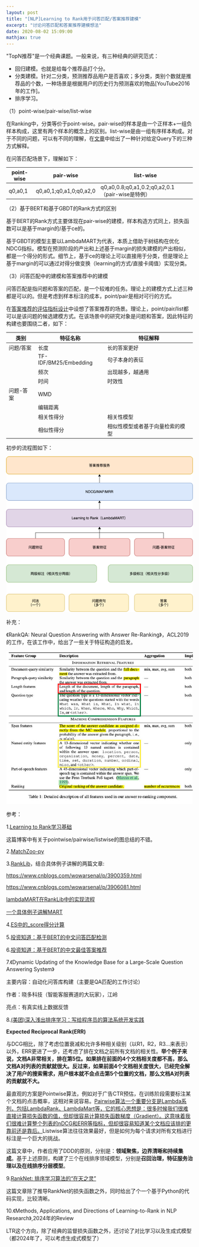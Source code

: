 ```yaml
---
layout: post
title: "[NLP]Learning to Rank用于问答匹配/答案推荐建模"
excerpt: "讨论问答匹配和答案推荐建模想法"
date: 2020-08-02 15:09:00
mathjax: true
---
```


"TopN推荐"是一个经典课题。一般来说，有三种经典的研究范式：

+ 回归建模。也就是给每个推荐品打个分。
+ 分类建模。针对二分类，预测推荐品用户是否喜欢；多分类，类别个数就是推荐品的个数，一种场景是根据用户的历史行为预测喜欢的物品[YouTube2016年的工作]。
+ 排序学习。

（1）point-wise/pair-wise/list-wise

在Ranking中，分类等价于point-wise。pair-wise的样本是由一个正样本+一组负样本构成，这里有两个样本的概念上的区别。list-wise是由一组有序样本构成。对于不同的问题，可以有不同的理解，在[文章](http://kubicode.me/2016/02/15/Machine%20Learning/Learning-To-Rank-Base-Knowledge/)中给出了一种针对给定Query下的三种方式解释。

在问答匹配场景下，理解如下：

|point-wise|pair-wise|list-wise|
|------|------|------|
|q0,a0,1|q0,a0,1;q0,a1,0;q0,a2,0|q0,a0,0.8;q0,a1,0.2;q0,a2,0.1（pair-wise是特例）|


（2）基于BERT和基于GBDT的Rank方式的区别

基于BERT的Rank方式主要体现在pair-wise的建模，样本构造方式同上，损失函数可以是基于margin的/基于ce的。

基于GBDT的模型主要以LambdaMART为代表，本质上借助于树结构在优化NDCG指标。模型在预测阶段的产出和上述基于margin的损失建模的产出相似，都是一个得分的形式。细节上，基于ce的理论上可以直接用于分类，但是理论上基于margin的可以通过对得分做变换（learning的方式/直接卡阈值）实现分类。

（3）问答匹配中的建模和答案推荐中的建模

问答匹配是指问题和答案的匹配，是一个较难的任务。理论上的建模方式上述三种都是可以的。但是考虑到样本标注的成本，point/pair是相对可行的方式。

在[答案推荐的评估指标设计](https://zhpmatrix.github.io/2020/08/02/answer-recommend-metric/)中设想了答案推荐的场景。理论上，point/pair/list都可以是该问题的候选建模方式。在该场景中的研究对象是问题和答案，因此特征的构建也要围绕二者，如下：

|类别|特征名称|特征解释|
|-------|------|------|
|问题/答案|长度|长的答案更好|
||TF-IDF/BM25/Embedding|句子本身的表征|
||频次|出现越多，越通用|
||时间|时效性|
|问题-答案|WMD||
||编辑距离||
||相关性得分|相关性模型|
||相似性得分|相似性模型或者基于向量检索的模型|

初步的流程图如下：

![img_](https://github.com/zhpmatrix/zhpmatrix.github.io/blob/master/images/%E7%AD%94%E6%A1%88%E6%8E%A8%E8%8D%90(L2R).png?raw=true)

补充：

《RankQA: Neural Question Answering with Answer Re-Ranking》，ACL2019的工作，在该工作中，给出了一些关于特征构造的启发。

![img_feature](https://github.com/zhpmatrix/zhpmatrix.github.io/blob/master/images/feature.jpg?raw=true)

参考：

1.[Learning to Rank学习基础](http://kubicode.me/2016/02/15/Machine%20Learning/Learning-To-Rank-Base-Knowledge/)

这篇博客中有关于pointwise/pairwise/listwise的图总结的不错。

2.[MatchZoo-py](https://github.com/NTMC-Community/MatchZoo-py)

3.[RankLib](http://people.cs.umass.edu/~vdang/ranklib.html)，结合具体例子讲解的两篇文章:

https://www.cnblogs.com/wowarsenal/p/3900359.html

https://www.cnblogs.com/wowarsenal/p/3906081.html

[lambdaMART在RankLib中的实现流程](https://blog.csdn.net/huagong_adu/article/details/40710305)

[一个具体例子讲解MART](https://zhuanlan.zhihu.com/p/81016622)

4.[ES中的_score得分计算](https://blog.csdn.net/paditang/article/details/79098830)

5.[投资知道：基于BERT的中文问答匹配检测](https://blog.csdn.net/zp563987805/article/details/104350670)

6.[投资知道：基于BERT的中文最佳答案推荐](https://blog.csdn.net/zp563987805/article/details/104406026)

7.《Dynamic Updating of the Knowledge Base for a Large-Scale Question Answering System》

主要内容：自动化问答库构建（主要是QA匹配的工作讨论）

作者：晓多科技（智能客服赛道的大玩家），江岭

亮点：有真实线上数据反馈

8.[(美团)深入浅出排序学习：写给程序员的算法系统开发实践](https://tech.meituan.com/2018/12/20/head-in-l2r.html)


**Expected Reciprocal Rank(ERR)**

与DCG相比，除了考虑位置衰减和允许多种相关级别（以R1，R2，R3…来表示）以外，ERR更进了一步，还考虑了排在文档之前所有文档的相关性。**举个例子来说，文档A非常相关，排在第5位。如果排在前面的4个文档相关度都不高，那么文档A对列表的贡献就很大。反过来，如果前面4个文档相关度很大，已经完全解决了用户的搜索需求，用户根本就不会点击第5个位置的文档，那么文档A对列表的贡献就不大。**

最直观的方案是Pointwise算法，例如对于广告CTR预估，在训练阶段需要标注某个文档的点击概率，这相对来说容易。<u>Pairwise算法一个重要分支是Lambda系列，包括LambdaRank、LambdaMart等，它的核心思想是：很多时候我们很难直接计算损失函数的值，但却很容易计算损失函数梯度（Gradient）。这意味着我们很难计算整个列表的nDCG和ERR等指标，但却很容易知道某个文档应该排的更靠前还是靠后。</u>Listwise算法往往效果最好，但是如何为每个请求对所有文档进行标注是一个巨大的挑战。

这篇文章中，作者应用了DDD的原则，分别是：**领域聚焦，边界清晰和持续集成**。基于上述原则，构建了三个在线排序领域模型，分别是**召回治理，特征服务治理以及在线排序分层模型**。

9.[RankNet: 排序学习算法的“在天之灵”](https://zhuanlan.zhihu.com/p/435989798)

这篇文章除了推导RankNet的损失函数之外，同时给出了个一个基于Python的代码实现，比较清晰。

10.《Methods, Applications, and Directions of Learning-to-Rank in NLP Research》,2024年的Review

LTR这个方向，除了经典的监督损失函数之外，还讨论了对比学习以及生成式模型（都2024年了，可以考虑生成式模型了）